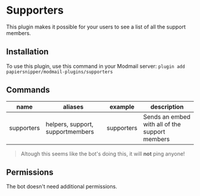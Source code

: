# Supporters

This plugin makes it possible for your users to see a list of all the support members.

## Installation

To use this plugin, use this command in your Modmail server: `plugin add papiersnipper/modmail-plugins/supporters`

## Commands

| name         | aliases                            | example      | description                                     |
|--------------|------------------------------------|--------------|-------------------------------------------------|
| supporters   | helpers, support, supportmembers   | supporters   | Sends an embed with all of the support members  |

> Altough this seems like the bot's doing this, it will **not** ping anyone!

## Permissions

The bot doesn't need additional permissions.
